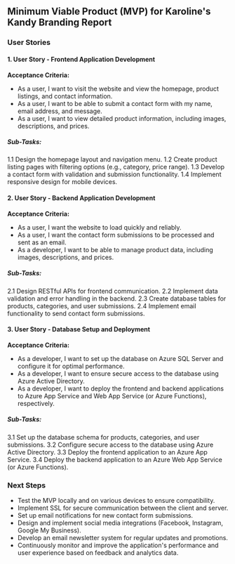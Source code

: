 ## Minimum Viable Product (MVP) for Karoline's Kandy Branding Report

### User Stories

#### 1. User Story - Frontend Application Development

**Acceptance Criteria:**

- As a user, I want to visit the website and view the homepage, product listings, and contact information.
- As a user, I want to be able to submit a contact form with my name, email address, and message.
- As a user, I want to view detailed product information, including images, descriptions, and prices.

##### Sub-Tasks:

1.1 Design the homepage layout and navigation menu.
1.2 Create product listing pages with filtering options (e.g., category, price range).
1.3 Develop a contact form with validation and submission functionality.
1.4 Implement responsive design for mobile devices.

#### 2. User Story - Backend Application Development

**Acceptance Criteria:**

- As a user, I want the website to load quickly and reliably.
- As a user, I want the contact form submissions to be processed and sent as an email.
- As a developer, I want to be able to manage product data, including images, descriptions, and prices.

##### Sub-Tasks:

2.1 Design RESTful APIs for frontend communication.
2.2 Implement data validation and error handling in the backend.
2.3 Create database tables for products, categories, and user submissions.
2.4 Implement email functionality to send contact form submissions.

#### 3. User Story - Database Setup and Deployment

**Acceptance Criteria:**

- As a developer, I want to set up the database on Azure SQL Server and configure it for optimal performance.
- As a developer, I want to ensure secure access to the database using Azure Active Directory.
- As a developer, I want to deploy the frontend and backend applications to Azure App Service and Web App Service (or Azure Functions), respectively.

##### Sub-Tasks:

3.1 Set up the database schema for products, categories, and user submissions.
3.2 Configure secure access to the database using Azure Active Directory.
3.3 Deploy the frontend application to an Azure App Service.
3.4 Deploy the backend application to an Azure Web App Service (or Azure Functions).

### Next Steps

- Test the MVP locally and on various devices to ensure compatibility.
- Implement SSL for secure communication between the client and server.
- Set up email notifications for new contact form submissions.
- Design and implement social media integrations (Facebook, Instagram, Google My Business).
- Develop an email newsletter system for regular updates and promotions.
- Continuously monitor and improve the application's performance and user experience based on feedback and analytics data.